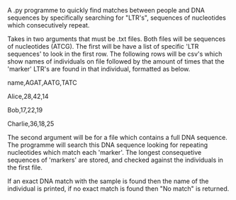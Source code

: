 A .py programme to quickly find matches between people and DNA sequences by specifically searching for "LTR's", sequences of nucleotides which consecutively repeat.

Takes in two arguments that must be .txt files. Both files will be sequences of nucleotides (ATCG). The first will be have a list of specific 'LTR sequences' to look in the first row. The following rows will be csv's which show names of individuals on file followed by the amount of times that the 'marker' LTR's are found in that individual, formatted as below.

name,AGAT,AATG,TATC

Alice,28,42,14

Bob,17,22,19

Charlie,36,18,25

The second argument will be for a file which contains a full DNA sequence. The programme will search this DNA sequence looking for repeating nucleotides which match each 'marker'. The longest consequetive sequences of 'markers' are stored, and checked against the individuals in the first file.

If an exact DNA match with the sample is found then the name of the individual is printed, if no exact match is found then "No match" is returned.
